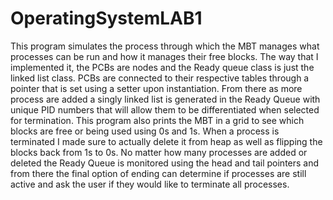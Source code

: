 # OperatingSystemLAB1
This program simulates the process through which the MBT manages what processes can be run and how it manages their free blocks.
The way that I implemented it, the PCBs are nodes and the Ready queue class is just the linked list class.
PCBs are connected to their respective tables through a pointer that is set using a setter upon instantiation.
From there as more process are added a singly linked list is generated in the Ready Queue with unique PID numbers that will allow them to be differentiated when selected for termination.
This program also prints the MBT in a grid to see which blocks are free or being used using 0s and 1s.
When a process is terminated I made sure to actually delete it from heap as well as flipping the blocks back from 1s to 0s.
No matter how many processes are added or deleted the Ready Queue is monitored using the head and tail pointers and from there the final option of ending can determine if processes are still active and ask the user if they would like to terminate all processes. 
